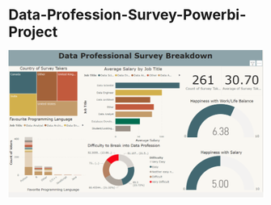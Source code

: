 # Data-Profession-Survey-Powerbi-Project

![Dashboard](https://github.com/rutvi14/Data-Profession-Survey-Powerbi-Project/blob/main/dashboard.PNG)
